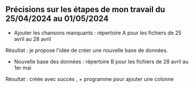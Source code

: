 ## Précisions sur les étapes de mon travail du 25/04/2024 au 01/05/2024 ##

- Ajouter les chansons manquants : répertoire A pour les fichiers
de 25 avril au 28 avril

Résultat : je propose l'idée de créer une nouvelle base de données.

- Nouvelle base des données : répertoire B pour les fichiers
de 28 avril au 1er mai

Résultat : créée avec succès , + programme pour ajouter une colonne

